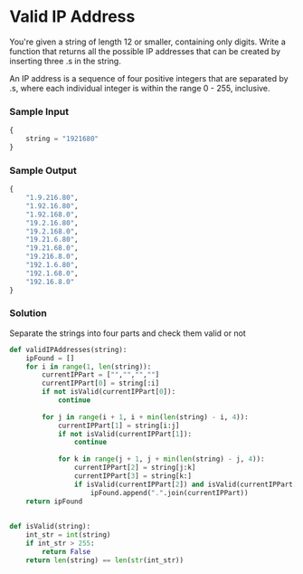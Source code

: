 
# Valid IP Address

You're given a string of length 12 or smaller, containing only
digits. Write a function that returns all the possible IP addresses
that can be created by inserting three .s in the string.

An IP address is a sequence of four positive integers that are 
separated by .s, where each individual integer is within the range
0 - 255, inclusive. 

### Sample Input

```python
{
    string = "1921680"
}
```

### Sample Output

```python
{
    "1.9.216.80",
    "1.92.16.80",
    "1.92.168.0",
    "19.2.16.80",
    "19.2.168.0",
    "19.21.6.80",
    "19.21.68.0",
    "19.216.8.0",
    "192.1.6.80",
    "192.1.68.0",
    "192.16.8.0"
}
```

### Solution
Separate the strings into four parts and check them valid or not

```python
def validIPAddresses(string):
    ipFound = []
	for i in range(1, len(string)):
		currentIPPart = ["","","",""]
		currentIPPart[0] = string[:i]
		if not isValid(currentIPPart[0]):
			continue
		
		for j in range(i + 1, i + min(len(string) - i, 4)):
			currentIPPart[1] = string[i:j]
			if not isValid(currentIPPart[1]):
				continue
				
			for k in range(j + 1, j + min(len(string) - j, 4)):
				currentIPPart[2] = string[j:k]
				currentIPPart[3] = string[k:]
				if isValid(currentIPPart[2]) and isValid(currentIPPart[3]):
					ipFound.append(".".join(currentIPPart))
	return ipFound
			
		
def isValid(string):
	int_str = int(string)
	if int_str > 255:
		return False
	return len(string) == len(str(int_str))
	
```

